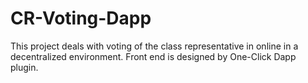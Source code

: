 # CR-Voting-Dapp
This project deals with voting of the class representative in online in a decentralized environment. Front end is designed by One-Click Dapp plugin.
